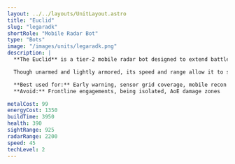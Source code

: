 ```yaml
---
layout: ../../layouts/UnitLayout.astro
title: "Euclid"
slug: "legaradk"
shortRole: "Mobile Radar Bot"
type: "Bots"
image: "/images/units/legaradk.png"
description: |
  **The Euclid** is a tier-2 mobile radar bot designed to extend battlefield awareness and provide early detection across vast distances. With a radar range of 2200 and high visual sight, it excels at keeping tabs on enemy troop movements while remaining mobile and adaptable.

  Though unarmed and lightly armored, its speed and range allow it to scout deep behind friendly lines and reposition as needed. Best used in tandem with artillery, missile platforms, or long-range units to extend targeting information and battlefield intelligence.

  **Best used for:** Early warning, sensor grid coverage, mobile recon net  
  **Avoid:** Frontline engagements, being isolated, AoE damage zones

metalCost: 99
energyCost: 1350
buildTime: 3950
health: 390
sightRange: 925
radarRange: 2200
speed: 45
techLevel: 2
---
```

